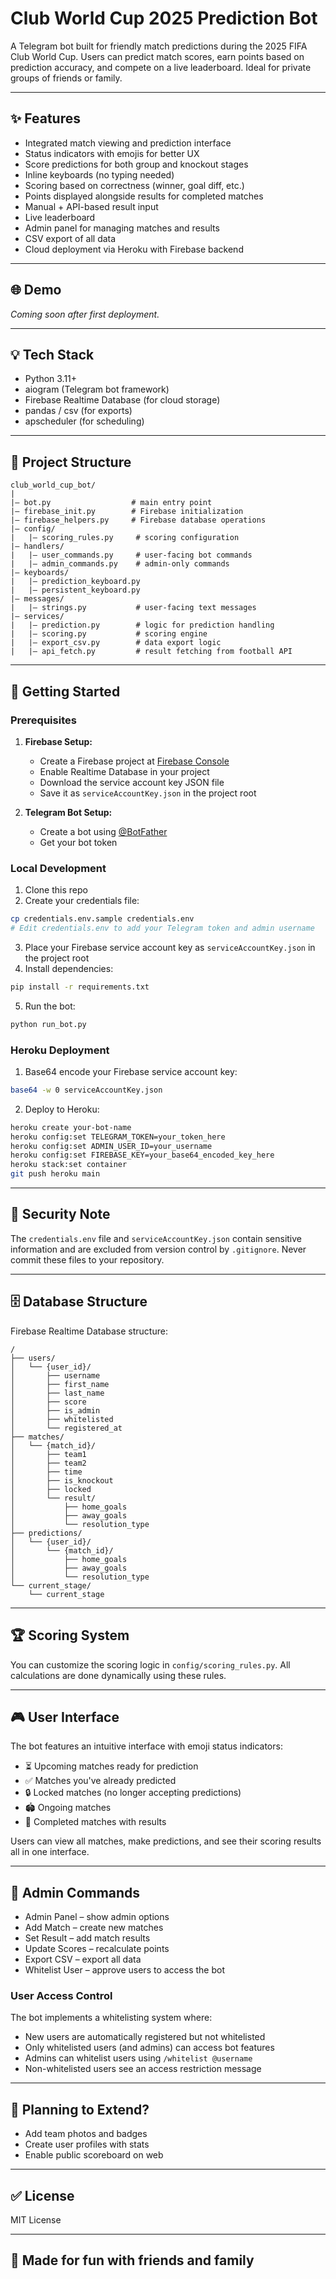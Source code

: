# Club World Cup 2025 Prediction Bot

A Telegram bot built for friendly match predictions during the 2025 FIFA Club World Cup. Users can predict match scores, earn points based on prediction accuracy, and compete on a live leaderboard. Ideal for private groups of friends or family.

---

## ✨ Features
- Integrated match viewing and prediction interface
- Status indicators with emojis for better UX
- Score predictions for both group and knockout stages
- Inline keyboards (no typing needed)
- Scoring based on correctness (winner, goal diff, etc.)
- Points displayed alongside results for completed matches
- Manual + API-based result input
- Live leaderboard
- Admin panel for managing matches and results
- CSV export of all data
- Cloud deployment via Heroku with Firebase backend

---

## 🌐 Demo
*Coming soon after first deployment.*

---

## 💡 Tech Stack
- Python 3.11+
- aiogram (Telegram bot framework)
- Firebase Realtime Database (for cloud storage)
- pandas / csv (for exports)
- apscheduler (for scheduling)

---

## 📂 Project Structure
```
club_world_cup_bot/
|
|— bot.py                  # main entry point
|— firebase_init.py        # Firebase initialization
|— firebase_helpers.py     # Firebase database operations
|— config/
|   |— scoring_rules.py     # scoring configuration
|— handlers/
|   |— user_commands.py     # user-facing bot commands
|   |— admin_commands.py    # admin-only commands
|— keyboards/
|   |— prediction_keyboard.py
|   |— persistent_keyboard.py
|— messages/
|   |— strings.py           # user-facing text messages
|— services/
|   |— prediction.py        # logic for prediction handling
|   |— scoring.py           # scoring engine
|   |— export_csv.py        # data export logic
|   |— api_fetch.py         # result fetching from football API
```

---

## 🚀 Getting Started

### Prerequisites
1. **Firebase Setup:**
   - Create a Firebase project at [Firebase Console](https://console.firebase.google.com)
   - Enable Realtime Database in your project
   - Download the service account key JSON file
   - Save it as `serviceAccountKey.json` in the project root

2. **Telegram Bot Setup:**
   - Create a bot using [@BotFather](https://t.me/BotFather)
   - Get your bot token

### Local Development
1. Clone this repo
2. Create your credentials file:
```bash
cp credentials.env.sample credentials.env
# Edit credentials.env to add your Telegram token and admin username
```
3. Place your Firebase service account key as `serviceAccountKey.json` in the project root
4. Install dependencies:
```bash
pip install -r requirements.txt
```
5. Run the bot:
```bash
python run_bot.py
```

### Heroku Deployment
1. Base64 encode your Firebase service account key:
```bash
base64 -w 0 serviceAccountKey.json
```
2. Deploy to Heroku:
```bash
heroku create your-bot-name
heroku config:set TELEGRAM_TOKEN=your_token_here
heroku config:set ADMIN_USER_ID=your_username
heroku config:set FIREBASE_KEY=your_base64_encoded_key_here
heroku stack:set container
git push heroku main
```

---

## 🔐 Security Note
The `credentials.env` file and `serviceAccountKey.json` contain sensitive information and are excluded from version control by `.gitignore`. Never commit these files to your repository.

---

## 🗄️ Database Structure
Firebase Realtime Database structure:
```
/
├── users/
│   └── {user_id}/
│       ├── username
│       ├── first_name
│       ├── last_name
│       ├── score
│       ├── is_admin
│       ├── whitelisted
│       └── registered_at
├── matches/
│   └── {match_id}/
│       ├── team1
│       ├── team2
│       ├── time
│       ├── is_knockout
│       ├── locked
│       └── result/
│           ├── home_goals
│           ├── away_goals
│           └── resolution_type
├── predictions/
│   └── {user_id}/
│       └── {match_id}/
│           ├── home_goals
│           ├── away_goals
│           └── resolution_type
└── current_stage/
    └── current_stage
```

---

## 🏆 Scoring System
You can customize the scoring logic in `config/scoring_rules.py`. All calculations are done dynamically using these rules.

---

## 🎮 User Interface
The bot features an intuitive interface with emoji status indicators:
- ⏳ Upcoming matches ready for prediction
- ✅ Matches you've already predicted
- 🔒 Locked matches (no longer accepting predictions)
- 🏟️ Ongoing matches
- 🏁 Completed matches with results

Users can view all matches, make predictions, and see their scoring results all in one interface.

---

## 🔐 Admin Commands
- Admin Panel – show admin options
- Add Match – create new matches
- Set Result – add match results
- Update Scores – recalculate points
- Export CSV – export all data
- Whitelist User – approve users to access the bot

### User Access Control
The bot implements a whitelisting system where:
- New users are automatically registered but not whitelisted
- Only whitelisted users (and admins) can access bot features
- Admins can whitelist users using `/whitelist @username`
- Non-whitelisted users see an access restriction message

---

## 📅 Planning to Extend?
- Add team photos and badges
- Create user profiles with stats
- Enable public scoreboard on web

---

## ✅ License
MIT License

---

## 🙌 Made for fun with friends and family 